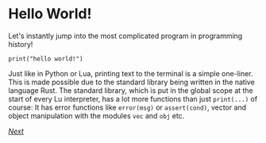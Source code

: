 # Hello World!

Let's instantly jump into the most complicated program in programming history!

```
print("hello world!")
```

Just like in Python or Lua, printing text to the terminal is a simple one-liner. This is made possible due to the standard library being written in the native language Rust. The standard library, which is put in the global scope at the start of every Lu interpreter, has a lot more functions than just `print(...)` of course: It has error functions like `error(msg)` or `assert(cond)`, vector and object manipulation with the modules `vec` and `obj` etc.

*[Next](/docs/types.md)*